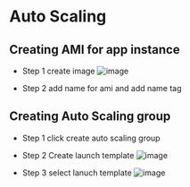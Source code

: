 # Auto Scaling

## Creating AMI for app instance
- Step 1 create image
![image](https://user-images.githubusercontent.com/94615905/146760021-07198860-7868-41e3-bc4d-2eff654e8281.png)

- Step 2 add name for ami and add name tag

## Creating Auto Scaling group
- Step 1 click create auto scaling group
- Step 2 Create launch template
![image](https://user-images.githubusercontent.com/94615905/146765149-7a432544-c549-4761-8816-00f9e6c63cf5.png)

- Step 3 select lanuch template
![image](https://user-images.githubusercontent.com/94615905/146765857-71787a6c-24bb-4bbb-ac8d-e8525dc60efa.png)



